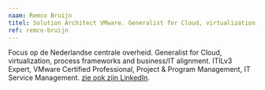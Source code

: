 ```yaml
---
naam: Remco Bruijn
titel: Solution Architect VMware. Generalist for Cloud, virtualization, process frameworks and business/IT alignment
ref: remco-bruijn
---
```

Focus op de Nederlandse centrale overheid. Generalist for Cloud, virtualization,
process frameworks and business/IT alignment.
ITILv3 Expert, VMware Certified Professional, Project & Program Management, IT
Service Management. [zie ook zijn LinkedIn](https://nl.linkedin.com/in/rbruijn1?trk=prof-samename-name).

 


